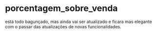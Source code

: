 # porcentagem_sobre_venda
está todo bagunçado, mas ainda vai ser atualizado e ficara mas elegante com o passar das atualizações de novas funcionalidades.